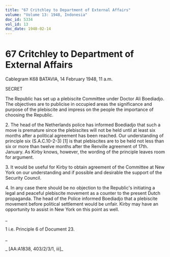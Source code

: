 ```yaml
---
title: "67 Critchley to Department of External Affairs"
volume: "Volume 13: 1948, Indonesia"
doc_id: 5334
vol_id: 13
doc_date: 1948-02-14
---
```


# 67 Critchley to Department of External Affairs

Cablegram K68 BATAVIA, 14 February 1948, 11 a.m.

SECRET

The Republic has set up a plebiscite Committee under Doctor Ali Boediadjo. The objectives are to publicise in occupied areas the significance and purpose of the plebiscite and impress on the people the importance of choosing the Republic.

2\. The head of the Netherlands police has informed Boediadjo that such a move is premature since the plebiscites will not be held until at least six months after a political agreement has been reached. Our understanding of principle six (S.A.C.10-2-3) [1] is that plebiscites are to be held not less than six or more than twelve months after the Renville agreement of 17th. January. As Kirby knows, however, the wording of the principle leaves room for argument.

3\. It would be useful for Kirby to obtain agreement of the Committee at New York on our understanding and if possible and desirable the support of the Security Council.

4\. In any case there should be no objection to the Republic's initiating a legal and peaceful plebiscite movement as a counter to the present Dutch propaganda. The head of the Police informed Boediadjo that a plebiscite movement before political settlement would be unfair. Kirby may have an opportunity to assist in New York on this point as well.

_

1 i.e. Principle 6 of Document 23.

_

_ [AA:A1838, 403/2/3/1, iii]_
